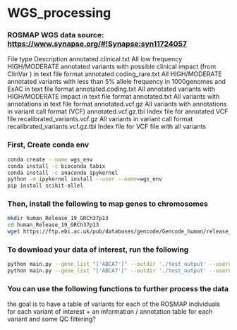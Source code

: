 # WGS_processing

### ROSMAP WGS data source: https://www.synapse.org/#!Synapse:syn11724057

File type	Description
annotated.clinical.txt	All low frequency HIGH/MODERATE annotated variants with possible clinical impact (from ClinVar ) in text file format
annotated.coding_rare.txt	All HIGH/MODERATE annotated variants with less than 5% allele frequency in 1000genomes and ExAC in text file format
annotated.coding.txt	All annotated variants with HIGH/MODERATE impact in text file format
annotated.txt	All variants with annotations in text file format
annotated.vcf.gz	All variants with annotations in variant call format (VCF)
annotated.vcf.gz.tbi	Index file for annotated VCF file
recalibrated_variants.vcf.gz	All variants in variant call format
recalibrated_variants.vcf.gz.tbi	Index file for VCF file with all variants


### First, Create conda env
```bash
conda create --name wgs_env
conda install -c bioconda tabix 
conda install -c anaconda ipykernel
python -m ipykernel install --user --name=wgs_env
pip install scikit-allel
```

### Then, install the following to map genes to chromosomes
```bash
mkdir human_Release_19_GRCh37p13
cd human_Release_19_GRCh37p13
wget https://ftp.ebi.ac.uk/pub/databases/gencode/Gencode_human/release_19/gencode.v19.annotation.gff3.gz
```

### To download your data of interest, run the following
```bash
python main.py --gene_list "['ABCA7']" --outdir './test_output' --username <USERNAME> --pw <PASSWORD> --extension 'annotated.coding.txt' # downloading the variant annotations of interest
python main.py --gene_list "['ABCA7']" --outdir './test_output' --username <USERNAME> --pw <PASSWORD> --extension 'annotated.vcf.gz' # downloading the variant call files

```

### You can use the following functions to further process the data

the goal is to have a table of variants for each of the ROSMAP individuals for each variant of interest + an information / annotation table for each variant
and some QC filtering?












